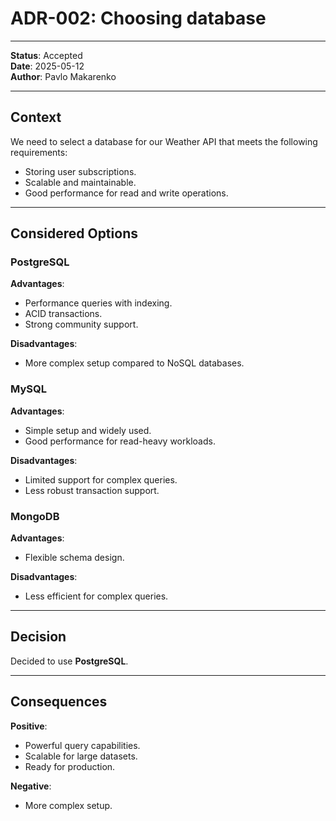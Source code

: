 # ADR-002: Choosing database

---

**Status**: Accepted \
**Date**: 2025-05-12 \
**Author**: Pavlo Makarenko

---

## Context
We need to select a database for our Weather API that meets the following requirements:
- Storing user subscriptions.
- Scalable and maintainable.
- Good performance for read and write operations.

---

## Considered Options
### PostgreSQL

**Advantages**:
- Performance queries with indexing.
- ACID transactions.
- Strong community support.

**Disadvantages**:
- More complex setup compared to NoSQL databases.

### MySQL

**Advantages**:
- Simple setup and widely used.
- Good performance for read-heavy workloads.

**Disadvantages**:
- Limited support for complex queries.
- Less robust transaction support.

### MongoDB

**Advantages**:
- Flexible schema design.

**Disadvantages**:
- Less efficient for complex queries.

---

## Decision

Decided to use **PostgreSQL**.

---

## Consequences

**Positive**:
- Powerful query capabilities.
- Scalable for large datasets.
- Ready for production.

**Negative**:
- More complex setup.